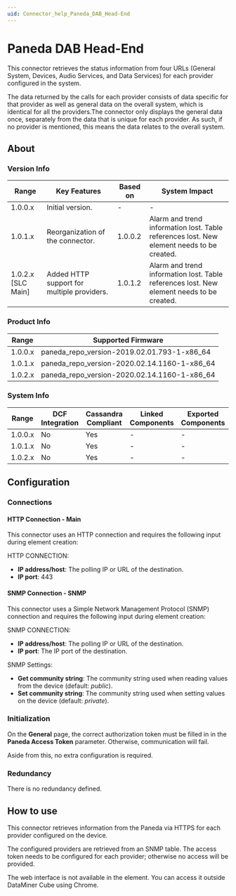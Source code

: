 ```yaml
---
uid: Connector_help_Paneda_DAB_Head-End
---
```


# Paneda DAB Head-End

This connector retrieves the status information from four URLs (General System, Devices, Audio Services, and Data Services) for each provider configured in the system.

The data returned by the calls for each provider consists of data specific for that provider as well as general data on the overall system, which is identical for all the providers.The connector only displays the general data once, separately from the data that is unique for each provider. As such, if no provider is mentioned, this means the data relates to the overall system.

## About

### Version Info

| **Range**            | **Key Features**                           | **Based on** | **System Impact**                                                                         |
|----------------------|--------------------------------------------|--------------|-------------------------------------------------------------------------------------------|
| 1.0.0.x              | Initial version.                           | \-           | \-                                                                                        |
| 1.0.1.x              | Reorganization of the connector.           | 1.0.0.2      | Alarm and trend information lost. Table references lost. New element needs to be created. |
| 1.0.2.x \[SLC Main\] | Added HTTP support for multiple providers. | 1.0.1.2      | Alarm and trend information lost. Table references lost. New element needs to be created. |

### Product Info

| **Range** | **Supported Firmware**                       |
|-----------|----------------------------------------------|
| 1.0.0.x   | paneda_repo_version-2019.02.01.793-1-x86_64  |
| 1.0.1.x   | paneda_repo_version-2020.02.14.1160-1-x86_64 |
| 1.0.2.x   | paneda_repo_version-2020.02.14.1160-1-x86_64 |

### System Info

| **Range** | **DCF Integration** | **Cassandra Compliant** | **Linked Components** | **Exported Components** |
|-----------|---------------------|-------------------------|-----------------------|-------------------------|
| 1.0.0.x   | No                  | Yes                     | \-                    | \-                      |
| 1.0.1.x   | No                  | Yes                     | \-                    | \-                      |
| 1.0.2.x   | No                  | Yes                     | \-                    | \-                      |

## Configuration

### Connections

#### HTTP Connection - Main

This connector uses an HTTP connection and requires the following input during element creation:

HTTP CONNECTION:

- **IP address/host**: The polling IP or URL of the destination.
- **IP port**: 443

#### SNMP Connection - SNMP

This connector uses a Simple Network Management Protocol (SNMP) connection and requires the following input during element creation:

SNMP CONNECTION:

- **IP address/host**: The polling IP or URL of the destination.
- **IP port**: The IP port of the destination.

SNMP Settings:

- **Get community string**: The community string used when reading values from the device (default: *public*).
- **Set community string**: The community string used when setting values on the device (default: *private*).

### Initialization

On the **General** page, the correct authorization token must be filled in in the **Paneda Access Token** parameter. Otherwise, communication will fail.

Aside from this, no extra configuration is required.

### Redundancy

There is no redundancy defined.

## How to use

This connector retrieves information from the Paneda via HTTPS for each provider configured on the device.

The configured providers are retrieved from an SNMP table. The access token needs to be configured for each provider; otherwise no access will be provided.

The web interface is not available in the element. You can access it outside DataMiner Cube using Chrome.
